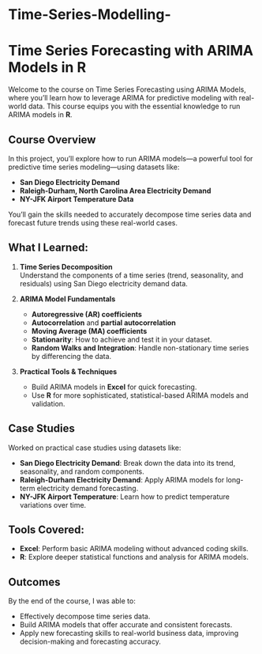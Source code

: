 # Time-Series-Modelling-
# Time Series Forecasting with ARIMA Models in  R

Welcome to the course on Time Series Forecasting using ARIMA Models, where you’ll learn how to leverage ARIMA for predictive modeling with real-world data. This course equips you with the essential knowledge to run ARIMA models in **R**.

## Course Overview

In this project, you’ll explore how to run ARIMA models—a powerful tool for predictive time series modeling—using datasets like:

- **San Diego Electricity Demand**
- **Raleigh-Durham, North Carolina Area Electricity Demand**
- **NY-JFK Airport Temperature Data**

You’ll gain the skills needed to accurately decompose time series data and forecast future trends using these real-world cases.

## What I Learned:

1. **Time Series Decomposition**  
   Understand the components of a time series (trend, seasonality, and residuals) using San Diego electricity demand data.

2. **ARIMA Model Fundamentals**  
   - **Autoregressive (AR) coefficients**
   - **Autocorrelation** and **partial autocorrelation**
   - **Moving Average (MA) coefficients**
   - **Stationarity**: How to achieve and test it in your dataset.
   - **Random Walks and Integration**: Handle non-stationary time series by differencing the data.

3. **Practical Tools & Techniques**  
   - Build ARIMA models in **Excel** for quick forecasting.
   - Use **R** for more sophisticated, statistical-based ARIMA models and validation.
## Case Studies

 Worked on practical case studies using datasets like:
- **San Diego Electricity Demand**: Break down the data into its trend, seasonality, and random components.
- **Raleigh-Durham Electricity Demand**: Apply ARIMA models for long-term electricity demand forecasting.
- **NY-JFK Airport Temperature**: Learn how to predict temperature variations over time.

## Tools Covered:

- **Excel**: Perform basic ARIMA modeling without advanced coding skills.
- **R**: Explore deeper statistical functions and analysis for ARIMA models.
## Outcomes

By the end of the course, I was able to:
- Effectively decompose time series data.
- Build ARIMA models that offer accurate and consistent forecasts.
- Apply new forecasting skills to real-world business data, improving decision-making and forecasting accuracy.

